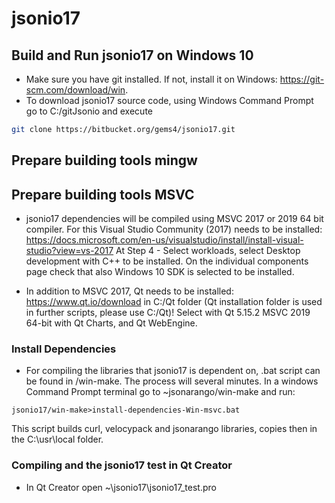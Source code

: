 # jsonio17


## Build and Run jsonio17 on Windows 10

* Make sure you have git installed. If not, install it on Windows: https://git-scm.com/download/win.
* To download jsonio17 source code, using Windows Command Prompt go to C:/gitJsonio and execute

```sh
git clone https://bitbucket.org/gems4/jsonio17.git
```

## Prepare building tools mingw


## Prepare building tools MSVC

* jsonio17 dependencies will be compiled using MSVC 2017 or 2019 64 bit compiler. For this Visual Studio Community (2017) needs to be installed: 
https://docs.microsoft.com/en-us/visualstudio/install/install-visual-studio?view=vs-2017
At Step 4 - Select workloads, select Desktop development with C++ to be installed. On the individual components page check that also Windows 10 SDK is selected to be installed.

* In addition to MSVC 2017, Qt needs to be installed: https://www.qt.io/download in C:/Qt folder (Qt installation folder is used in further scripts, please use C:/Qt)!
Select with Qt 5.15.2 MSVC 2019 64-bit with Qt Charts, and Qt WebEngine.

### Install Dependencies

* For compiling the libraries that jsonio17 is dependent on, .bat script can be found in /win-make. The process will several minutes. In a windows Command Prompt terminal go to ~jsonarango/win-make and run:

```
jsonio17/win-make>install-dependencies-Win-msvc.bat
```

This script builds curl, velocypack and jsonarango libraries, copies then in the C:\usr\local folder.

### Compiling and the jsonio17 test in Qt Creator

* In Qt Creator open ~\jsonio17\jsonio17_test.pro

